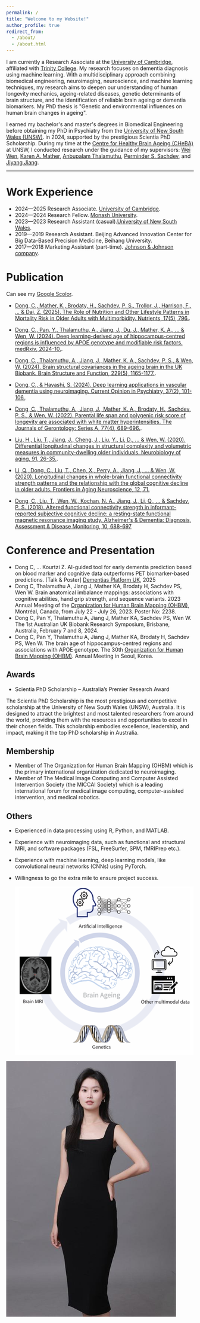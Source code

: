 ```yaml
---
permalink: /
title: "Welcome to my Website!"
author_profile: true
redirect_from: 
  - /about/
  - /about.html
---
```


I am currently a Research Associate at the [University of Cambridge](https://www.psychol.cam.ac.uk/), affiliated with [Trinity College](https://www.trin.cam.ac.uk/). My research focuses on dementia diagnosis using machine learning. With a multidisciplinary approach combining biomedical engineering, neuroimaging, neuroscience, and machine learning techniques, my research aims to deepen our understanding of human longevity mechanics, ageing-related diseases, genetic determinants of brain structure, and the identification of reliable brain ageing or dementia biomarkers. My PhD thesis is "Genetic and environmental influences on human brain changes in ageing".

I earned my bachelor's and master's degrees in Biomedical Engineering before obtaining my PhD in Psychiatry from the [University of New South Wales (UNSW)](https://www.cheba.unsw.edu.au/). in 2024, supported by the prestigious Scientia PhD Scholarship. During my time at the [Centre for Healthy Brain Ageing (CHeBA)](https://www.cheba.unsw.edu.au/blog/chao-dong-meet-our-researcher-series) at UNSW, I conducted research under the guidance of my supervisors: [Wei Wen](https://scholar.google.com.au/citations?user=j-m4_E8AAAAJ&hl=en), [Karen A. Mather](https://scholar.google.com.au/citations?user=yQurwtYAAAAJ&hl=en), [Anbupalam Thalamuthu](https://scholar.google.com.au/citations?user=QPcKQVMAAAAJ&hl=en), [Perminder S. Sachdev](https://scholar.google.com.au/citations?user=joXgLDoAAAAJ&hl=en), and [Jiyang Jiang](https://scholar.google.com.au/citations?user=rLJeyIIAAAAJ&hl=en&oi=ao).

------


Work Experience
======
* 2024—2025 Research Associate. [University of Cambridge](https://www.psychol.cam.ac.uk/).
* 2024—2024 Research Fellow. [Monash University](https://www.monash.edu/medicine).
* 2023—2023 Research Assistant (casual).[University of New South Wales](https://www.cheba.unsw.edu.au/).
* 2019—2019 Research Assistant. Beijing Advanced Innovation Center for Big Data-Based Precision Medicine, Beihang University.
* 2017—2018 Marketing Assistant (part-time). [Johnson & Johnson company](https://www.jnj.com/).

Publication
======
Can see my [Google Scolor](https://scholar.google.com.au/citations?user=LqtS59sAAAAJ&hl=en).

* [Dong, C., Mather, K., Brodaty, H., Sachdev, P. S., Trollor, J., Harrison, F., ... & Dai, Z. (2025). The Role of Nutrition and Other Lifestyle Patterns in Mortality Risk in Older Adults with Multimorbidity. Nutrients, 17(5), 796.](https://www.mdpi.com/2072-6643/17/5/796).

* [Dong, C., Pan, Y., Thalamuthu, A., Jiang, J., Du, J., Mather, K. A., ... & Wen, W. (2024). Deep learning-derived age of hippocampus-centred regions is influenced by APOE genotype and modifiable risk factors. medRxiv, 2024-10.](https://www.medrxiv.org/content/10.1101/2024.10.27.24316212v1).

* [Dong, C., Thalamuthu, A., Jiang, J., Mather, K. A., Sachdev, P. S., & Wen, W. (2024). Brain structural covariances in the ageing brain in the UK Biobank. Brain Structure and Function, 229(5), 1165-1177.](https://link.springer.com/article/10.1007/s00429-024-02794-4).

* [Dong, C., & Hayashi, S. (2024). Deep learning applications in vascular dementia using neuroimaging. Current Opinion in Psychiatry, 37(2), 101-106.](https://journals.lww.com/co-psychiatry/abstract/2024/03000/deep_learning_applications_in_vascular_dementia.8.aspx).

* [Dong, C., Thalamuthu, A., Jiang, J., Mather, K. A., Brodaty, H., Sachdev, P. S., & Wen, W. (2022). Parental life span and polygenic risk score of longevity are associated with white matter hyperintensities. The Journals of Gerontology: Series A, 77(4), 689-696.](https://academic.oup.com/biomedgerontology/article/77/4/689/6409172?login=false).

* [Liu, H., Liu, T., Jiang, J., Cheng, J., Liu, Y., Li, D., ... & Wen, W. (2020). Differential longitudinal changes in structural complexity and volumetric measures in community-dwelling older individuals. Neurobiology of aging, 91, 26-35.](https://www.sciencedirect.com/science/article/abs/pii/S0197458020300567?via%3Dihub).

* [Li, Q., Dong, C., Liu, T., Chen, X., Perry, A., Jiang, J., ... & Wen, W. (2020). Longitudinal changes in whole-brain functional connectivity strength patterns and the relationship with the global cognitive decline in older adults. Frontiers in Aging Neuroscience, 12, 71.](https://www.frontiersin.org/journals/aging-neuroscience/articles/10.3389/fnagi.2020.00071/full)

* [Dong, C., Liu, T., Wen, W., Kochan, N. A., Jiang, J., Li, Q., ... & Sachdev, P. S. (2018). Altered functional connectivity strength in informant-reported subjective cognitive decline: a resting-state functional magnetic resonance imaging study. Alzheimer's & Dementia: Diagnosis, Assessment & Disease Monitoring, 10, 688-697](https://www.sciencedirect.com/science/article/pii/S2352872918300630)
 

Conference and Presentation
======
* Dong C, … Kourtzi Z. AI-guided tool for early dementia prediction based on blood marker and cognitive data outperforms PET biomarker-based predictions. [Talk & Poster] [Dementias Platform UK](https://www.dementiasplatform.uk/), 2025
* Dong C, Thalamuthu A, Jiang J, Mather KA, Brodaty H, Sachdev PS, Wen W. Brain anatomical imbalance mappings: associations with cognitive abilities, hand grip strength, and sequence variants. 2023 Annual Meeting of the [Organization for Human Brain Mapping (OHBM)](https://www.humanbrainmapping.org/i4a/pages/index.cfm?pageid=1), Montréal, Canada, from July 22 - July 26, 2023. Poster No: 2238.
* Dong C, Pan Y, Thalamuthu A, Jiang J, Mather KA, Sachdev PS, Wen W. The 1st Australian UK Biobank Research Symposium, Brisbane, Australia, February 7 and 8, 2024.
* Dong C, Pan Y, Thalamuthu A, Jiang J, Mather KA, Brodaty H, Sachdev PS, Wen W. The brain age of hippocampus-centred regions and associations with APOE genotype. The 30th [Organization for Human Brain Mapping (OHBM)](https://www.humanbrainmapping.org/i4a/pages/index.cfm?pageid=1). Annual Meeting in Seoul, Korea.

Awards
------
* Scientia PhD Scholarship – Australia’s Premier Research Award
  
The Scientia PhD Scholarship is the most prestigious and competitive scholarship at the University of New South Wales (UNSW), Australia. It is designed to attract the brightest and most talented researchers from around the world, providing them with the resources and opportunities to excel in their chosen fields. This scholarship embodies excellence, leadership, and impact, making it the top PhD scholarship in Australia.

Membership
------
* Member of The Organization for Human Brain Mapping (OHBM) which is the primary international organization dedicated to neuroimaging.
* Member of The Medical Image Computing and Computer Assisted Intervention Society (the MICCAI Society) which is a leading international forum for medical image computing, computer-assisted intervention, and medical robotics.

Others
------
*	Experienced in data processing using R, Python, and MATLAB.
*	Experience with neuroimaging data, such as functional and structural MRI, and software packages (FSL, FreeSurfer, SPM, fMRIPrep etc.).
*	Experience with machine learning, deep learning models, like convolutional neural networks (CNNs) using PyTorch.
*	Willingness to go the extra mile to ensure project success.

 	![Editing](./images/thesis.png)

  ![Editing](./images/Chao_black_01_new_01.jpg)

 





